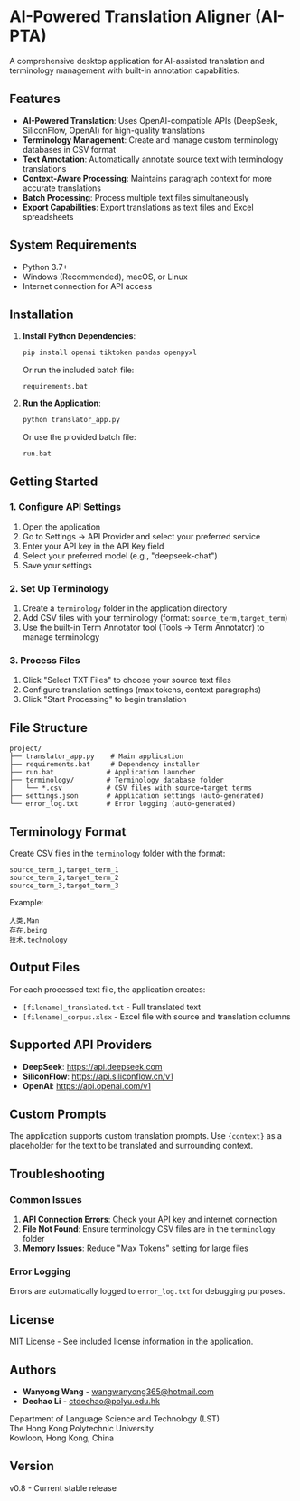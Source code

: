 # AI-Powered Translation Aligner (AI-PTA)

A comprehensive desktop application for AI-assisted translation and terminology management with built-in annotation capabilities.

## Features

- **AI-Powered Translation**: Uses OpenAI-compatible APIs (DeepSeek, SiliconFlow, OpenAI) for high-quality translations
- **Terminology Management**: Create and manage custom terminology databases in CSV format
- **Text Annotation**: Automatically annotate source text with terminology translations
- **Context-Aware Processing**: Maintains paragraph context for more accurate translations
- **Batch Processing**: Process multiple text files simultaneously
- **Export Capabilities**: Export translations as text files and Excel spreadsheets

## System Requirements

- Python 3.7+
- Windows (Recommended), macOS, or Linux
- Internet connection for API access

## Installation

1. **Install Python Dependencies**:
   ```bash
   pip install openai tiktoken pandas openpyxl
   ```
   
   Or run the included batch file:
   ```
   requirements.bat
   ```

2. **Run the Application**:
   ```bash
   python translator_app.py
   ```
   
   Or use the provided batch file:
   ```
   run.bat
   ```

## Getting Started

### 1. Configure API Settings

1. Open the application
2. Go to Settings → API Provider and select your preferred service
3. Enter your API key in the API Key field
4. Select your preferred model (e.g., "deepseek-chat")
5. Save your settings

### 2. Set Up Terminology

1. Create a `terminology` folder in the application directory
2. Add CSV files with your terminology (format: `source_term,target_term`)
3. Use the built-in Term Annotator tool (Tools → Term Annotator) to manage terminology

### 3. Process Files

1. Click "Select TXT Files" to choose your source text files
2. Configure translation settings (max tokens, context paragraphs)
3. Click "Start Processing" to begin translation

## File Structure

```
project/
├── translator_app.py    # Main application
├── requirements.bat     # Dependency installer
├── run.bat             # Application launcher
├── terminology/        # Terminology database folder
│   └── *.csv           # CSV files with source→target terms
├── settings.json       # Application settings (auto-generated)
└── error_log.txt       # Error logging (auto-generated)
```

## Terminology Format

Create CSV files in the `terminology` folder with the format:
```csv
source_term_1,target_term_1
source_term_2,target_term_2
source_term_3,target_term_3
```

Example:
```csv
人类,Man
存在,being
技术,technology
```

## Output Files

For each processed text file, the application creates:
- `[filename]_translated.txt` - Full translated text
- `[filename]_corpus.xlsx` - Excel file with source and translation columns

## Supported API Providers

- **DeepSeek**: https://api.deepseek.com
- **SiliconFlow**: https://api.siliconflow.cn/v1  
- **OpenAI**: https://api.openai.com/v1

## Custom Prompts

The application supports custom translation prompts. Use `{context}` as a placeholder for the text to be translated and surrounding context.

## Troubleshooting

### Common Issues

1. **API Connection Errors**: Check your API key and internet connection
2. **File Not Found**: Ensure terminology CSV files are in the `terminology` folder
3. **Memory Issues**: Reduce "Max Tokens" setting for large files

### Error Logging

Errors are automatically logged to `error_log.txt` for debugging purposes.

## License

MIT License - See included license information in the application.

## Authors

- **Wanyong Wang** - wangwanyong365@hotmail.com
- **Dechao Li** - ctdechao@polyu.edu.hk

Department of Language Science and Technology (LST)  
The Hong Kong Polytechnic University  
Kowloon, Hong Kong, China

## Version

v0.8 - Current stable release